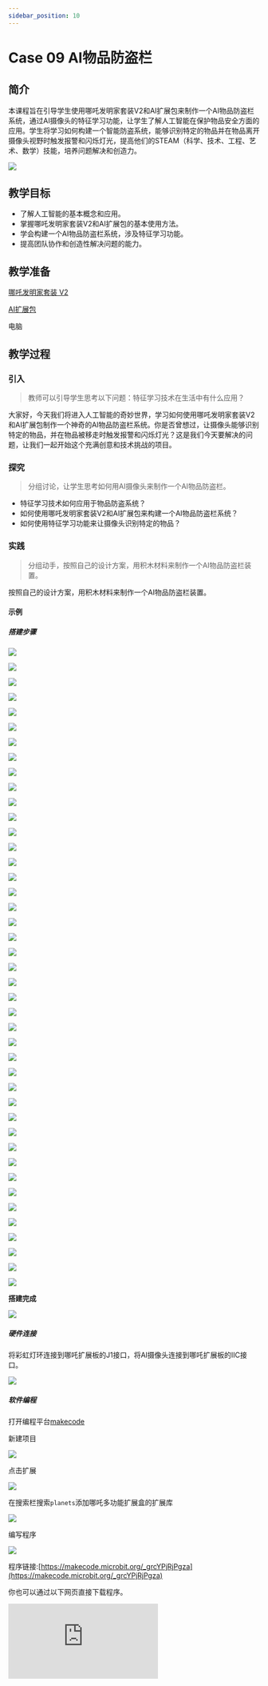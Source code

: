 ```yaml
---
sidebar_position: 10
---
```


# Case 09 AI物品防盗栏


## 简介

本课程旨在引导学生使用哪吒发明家套装V2和AI扩展包来制作一个AI物品防盗栏系统，通过AI摄像头的特征学习功能，让学生了解人工智能在保护物品安全方面的应用。学生将学习如何构建一个智能防盗系统，能够识别特定的物品并在物品离开摄像头视野时触发报警和闪烁灯光，提高他们的STEAM（科学、技术、工程、艺术、数学）技能，培养问题解决和创造力。

![](./images/ai-accessories-pack-case-09-01.png)

## 教学目标

- 了解人工智能的基本概念和应用。
- 掌握哪吒发明家套装V2和AI扩展包的基本使用方法。
- 学会构建一个AI物品防盗栏系统，涉及特征学习功能。
- 提高团队协作和创造性解决问题的能力。

## 教学准备

[哪吒发明家套装 V2](https://www.elecfreaks.com/nezha-inventor-s-kit-v2-for-micro-bit.html)

[AI扩展包](https://www.elecfreaks.com/nezha-inventor-s-kit-v2-for-micro-bit.html)

电脑

## 教学过程

### 引入

>教师可以引导学生思考以下问题：特征学习技术在生活中有什么应用？

大家好，今天我们将进入人工智能的奇妙世界，学习如何使用哪吒发明家套装V2和AI扩展包制作一个神奇的AI物品防盗栏系统。你是否曾想过，让摄像头能够识别特定的物品，并在物品被移走时触发报警和闪烁灯光？这是我们今天要解决的问题，让我们一起开始这个充满创意和技术挑战的项目。

### 探究

>分组讨论，让学生思考如何用AI摄像头来制作一个AI物品防盗栏。

- 特征学习技术如何应用于物品防盗系统？
- 如何使用哪吒发明家套装V2和AI扩展包来构建一个AI物品防盗栏系统？
- 如何使用特征学习功能来让摄像头识别特定的物品？

### 实践

>分组动手，按照自己的设计方案，用积木材料来制作一个AI物品防盗栏装置。

按照自己的设计方案，用积木材料来制作一个AI物品防盗栏装置。

#### 示例

##### 搭建步骤

![](./images/ai-accessories-pack-step-09-01.png)

![](./images/ai-accessories-pack-step-09-02.png)

![](./images/ai-accessories-pack-step-09-03.png)

![](./images/ai-accessories-pack-step-09-04.png)

![](./images/ai-accessories-pack-step-09-05.png)

![](./images/ai-accessories-pack-step-09-06.png)

![](./images/ai-accessories-pack-step-09-07.png)

![](./images/ai-accessories-pack-step-09-08.png)

![](./images/ai-accessories-pack-step-09-09.png)

![](./images/ai-accessories-pack-step-09-10.png)

![](./images/ai-accessories-pack-step-09-11.png)

![](./images/ai-accessories-pack-step-09-12.png)

![](./images/ai-accessories-pack-step-09-13.png)

![](./images/ai-accessories-pack-step-09-14.png)

![](./images/ai-accessories-pack-step-09-15.png)

![](./images/ai-accessories-pack-step-09-16.png)

![](./images/ai-accessories-pack-step-09-17.png)

![](./images/ai-accessories-pack-step-09-18.png)

![](./images/ai-accessories-pack-step-09-19.png)

![](./images/ai-accessories-pack-step-09-20.png)

![](./images/ai-accessories-pack-step-09-21.png)

![](./images/ai-accessories-pack-step-09-22.png)

![](./images/ai-accessories-pack-step-09-23.png)

![](./images/ai-accessories-pack-step-09-24.png)

![](./images/ai-accessories-pack-step-09-25.png)

![](./images/ai-accessories-pack-step-09-26.png)

![](./images/ai-accessories-pack-step-09-27.png)

![](./images/ai-accessories-pack-step-09-28.png)

![](./images/ai-accessories-pack-step-09-29.png)

![](./images/ai-accessories-pack-step-09-30.png)

![](./images/ai-accessories-pack-step-09-31.png)

![](./images/ai-accessories-pack-step-09-32.png)

![](./images/ai-accessories-pack-step-09-33.png)

![](./images/ai-accessories-pack-step-09-34.png)

![](./images/ai-accessories-pack-step-09-35.png)

![](./images/ai-accessories-pack-step-09-36.png)

![](./images/ai-accessories-pack-step-09-37.png)

![](./images/ai-accessories-pack-step-09-38.png)

![](./images/ai-accessories-pack-step-09-39.png)

![](./images/ai-accessories-pack-step-09-40.png)

![](./images/ai-accessories-pack-step-09-41.png)

![](./images/ai-accessories-pack-step-09-42.png)

![](./images/ai-accessories-pack-step-09-43.png)



**搭建完成**

![](./images/ai-accessories-pack-case-01-01.png)

##### 硬件连接

将彩虹灯环连接到哪吒扩展板的J1接口，将AI摄像头连接到哪吒扩展板的IIC接口。

 ![](./images/ai-accessories-pack-case-09-02.png)

##### 软件编程

打开编程平台[makecode](https://makecode.microbit.org/#)

新建项目

![](./images/ai-accessories-pack-case-01-03.png)

点击扩展

![](./images/ai-accessories-pack-case-01-04.png)

在搜索栏搜索`planets`添加哪吒多功能扩展盒的扩展库

![](./images/ai-accessories-pack-case-01-07.png)

编写程序

![](./images/ai-accessories-pack-case-09-08.png)


程序链接:[https://makecode.microbit.org/_grcYPjRjPgza](https://makecode.microbit.org/_grcYPjRjPgza)

你也可以通过以下网页直接下载程序。

<div
    style={{
        position: 'relative',
        paddingBottom: '60%',
        overflow: 'hidden',
    }}
>
    <iframe
        src="https://makecode.microbit.org/_grcYPjRjPgza"
        frameborder="0"
        sandbox="allow-popups allow-forms allow-scripts allow-same-origin"
        style={{
            position: 'absolute',
            width: '100%',
            height: '100%',
        }}
    />
</div>


### 团队合作与展示

学生分成小组，共同完成案例的制作和程序编写。

鼓励学生之间相互合作、交流和分享经验。

每个小组有机会向其他小组展示他们制作的案例。

#### 示例案例效果

通过AI摄像头的特征学习功能，学习特定物品，当这个物品离开摄像头视野的时候，摄像头会发出报警声并闪烁灯光。

![](./images/ai-accessories-pack-case-09.gif)

### 反思

>分组分享，让每组的学生分享自己的制作过程和心得，总结自己遇到的问题和解决办法，评价自己的优点和不足。
